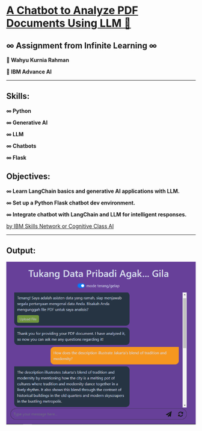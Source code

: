 # [A Chatbot to Analyze PDF Documents Using LLM 💬](https://cognitiveclass.ai/courses/course-v1:IBMSkillsNetwork+GPXX0WEVEN+v1)

## ∞ Assignment from Infinite Learning ∞
<p><strong>🤖 Wahyu Kurnia Rahman</strong></p>
<p><strong>🤖 IBM Advance AI</strong></p>

---

## Skills:
<p><strong> ∞ Python </strong></p>
<p><strong> ∞ Generative AI </strong></p>
<p><strong> ∞ LLM </strong></p>
<p><strong> ∞ Chatbots </strong></p>
<p><strong> ∞ Flask </strong></p>

## Objectives:
<p><strong> ∞ Learn LangChain basics and generative AI applications with LLM. </strong></p>
<p><strong> ∞ Set up a Python Flask chatbot dev environment. </strong></p>
<p><strong> ∞ Integrate chatbot with LangChain and LLM for intelligent responses. </strong></p>

[by IBM Skills Network or Cognitive Class AI](https://cognitiveclass.ai/)</strong></p>


---

## Output:
![alt text](https://github.com/w3k3r3/LLM-Chatbot-for-PDF-Analysis/blob/main/chatbot.png)
